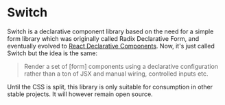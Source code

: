 # Switch

Switch is a declarative component library based on the need for a simple form library which was originally called Radix Declarative Form, and eventually evolved to [React Declarative Components](https://react-declarative-components.vercel.app/). Now, it's just called Switch but the idea is the same:

> Render a set of [form] components using a declarative configuration rather than a ton of JSX and manual wiring, controlled inputs etc.

Until the CSS is split, this library is only suitable for consumption in other stable projects. It will however remain open source.
